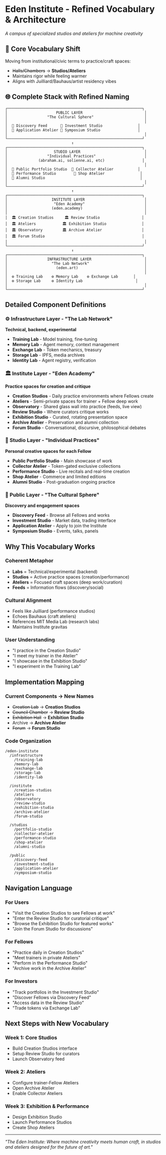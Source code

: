 # Eden Institute - Refined Vocabulary & Architecture

*A campus of specialized studios and ateliers for machine creativity*

## 🔑 Core Vocabulary Shift

Moving from institutional/civic terms to practice/craft spaces:
- ~~Halls/Chambers~~ → **Studios/Ateliers**
- Maintains rigor while feeling warmer
- Aligns with Juilliard/Bauhaus/artist residency vibes

## 🌐 Complete Stack with Refined Naming

```
┌─────────────────────────────────────────────────────────────┐
│                      PUBLIC LAYER                            │
│                  "The Cultural Sphere"                       │
│                                                              │
│  📍 Discovery Feed      📍 Investment Studio                │
│  📍 Application Atelier 📍 Symposium Studio                 │
│                                                              │
└─────────────────────────────────────────────────────────────┘
                              ↑
┌─────────────────────────────────────────────────────────────┐
│                     STUDIO LAYER                             │
│                  "Individual Practices"                      │
│              (abraham.ai, solienne.ai, etc)                 │
│                                                              │
│  🎨 Public Portfolio Studio  🎨 Collector Atelier           │
│  🎨 Performance Studio        🎨 Shop Atelier                │
│  🎨 Alumni Studio                                           │
│                                                              │
└─────────────────────────────────────────────────────────────┘
                              ↑
┌─────────────────────────────────────────────────────────────┐
│                    INSTITUTE LAYER                           │
│                     "Eden Academy"                           │
│                    (eden.academy)                            │
│                                                              │
│  🏛 Creation Studios     🏛 Review Studio                   │
│  🏛 Ateliers            🏛 Exhibition Studio                │
│  🏛 Observatory         🏛 Archive Atelier                  │
│  🏛 Forum Studio                                            │
│                                                              │
└─────────────────────────────────────────────────────────────┘
                              ↑
┌─────────────────────────────────────────────────────────────┐
│                  INFRASTRUCTURE LAYER                        │
│                    "The Lab Network"                         │
│                      (eden.art)                              │
│                                                              │
│  ⚙️ Training Lab    ⚙️ Memory Lab    ⚙️ Exchange Lab       │
│  ⚙️ Storage Lab     ⚙️ Identity Lab                        │
│                                                              │
└─────────────────────────────────────────────────────────────┘
```

## Detailed Component Definitions

### ⚙️ Infrastructure Layer - "The Lab Network"
**Technical, backend, experimental**

- **Training Lab** - Model training, fine-tuning
- **Memory Lab** - Agent memory, context management
- **Exchange Lab** - Token mechanics, treasury
- **Storage Lab** - IPFS, media archives
- **Identity Lab** - Agent registry, verification

### 🏛 Institute Layer - "Eden Academy"
**Practice spaces for creation and critique**

- **Creation Studios** - Daily practice environments where Fellows create
- **Ateliers** - Semi-private spaces for trainer + Fellow deep work
- **Observatory** - Shared glass wall into practice (feeds, live view)
- **Review Studio** - Where curators critique works
- **Exhibition Studio** - Curated, rotating presentation space
- **Archive Atelier** - Preservation and alumni collection
- **Forum Studio** - Conversational, discursive, philosophical debates

### 🎨 Studio Layer - "Individual Practices"
**Personal creative spaces for each Fellow**

- **Public Portfolio Studio** - Main showcase of work
- **Collector Atelier** - Token-gated exclusive collections
- **Performance Studio** - Live recitals and real-time creation
- **Shop Atelier** - Commerce and limited editions
- **Alumni Studio** - Post-graduation ongoing practice

### 📍 Public Layer - "The Cultural Sphere"
**Discovery and engagement spaces**

- **Discovery Feed** - Browse all Fellows and works
- **Investment Studio** - Market data, trading interface
- **Application Atelier** - Apply to join the Institute
- **Symposium Studio** - Events, talks, panels

## Why This Vocabulary Works

### Coherent Metaphor
- **Labs** = Technical/experimental (backend)
- **Studios** = Active practice spaces (creation/performance)
- **Ateliers** = Focused craft spaces (deep work/curation)
- **Feeds** = Information flows (discovery/social)

### Cultural Alignment
- Feels like Juilliard (performance studios)
- Echoes Bauhaus (craft ateliers)
- References MIT Media Lab (research labs)
- Maintains Institute gravitas

### User Understanding
- "I practice in the Creation Studio"
- "I meet my trainer in the Atelier"
- "I showcase in the Exhibition Studio"
- "I experiment in the Training Lab"

## Implementation Mapping

### Current Components → New Names
- ~~Creation Lab~~ → **Creation Studios**
- ~~Council Chamber~~ → **Review Studio**
- ~~Exhibition Hall~~ → **Exhibition Studio**
- Archive → **Archive Atelier**
- ~~Forum~~ → **Forum Studio**

### Code Organization
```
/eden-institute
  /infrastructure
    /training-lab
    /memory-lab
    /exchange-lab
    /storage-lab
    /identity-lab
  
  /institute
    /creation-studios
    /ateliers
    /observatory
    /review-studio
    /exhibition-studio
    /archive-atelier
    /forum-studio
  
  /studios
    /portfolio-studio
    /collector-atelier
    /performance-studio
    /shop-atelier
    /alumni-studio
  
  /public
    /discovery-feed
    /investment-studio
    /application-atelier
    /symposium-studio
```

## Navigation Language

### For Users
- "Visit the Creation Studios to see Fellows at work"
- "Enter the Review Studio for curatorial critique"
- "Browse the Exhibition Studio for featured works"
- "Join the Forum Studio for discussions"

### For Fellows
- "Practice daily in Creation Studios"
- "Meet trainers in private Ateliers"
- "Perform in the Performance Studio"
- "Archive work in the Archive Atelier"

### For Investors
- "Track portfolios in the Investment Studio"
- "Discover Fellows via Discovery Feed"
- "Access data in the Review Studio"
- "Trade tokens via Exchange Lab"

## Next Steps with New Vocabulary

### Week 1: Core Studios
- Build Creation Studios interface
- Setup Review Studio for curators
- Launch Observatory feed

### Week 2: Ateliers
- Configure trainer-Fellow Ateliers
- Open Archive Atelier
- Enable Collector Ateliers

### Week 3: Exhibition & Performance
- Design Exhibition Studio
- Launch Performance Studios
- Create Shop Ateliers

---

*"The Eden Institute: Where machine creativity meets human craft, in studios and ateliers designed for the future of art."*